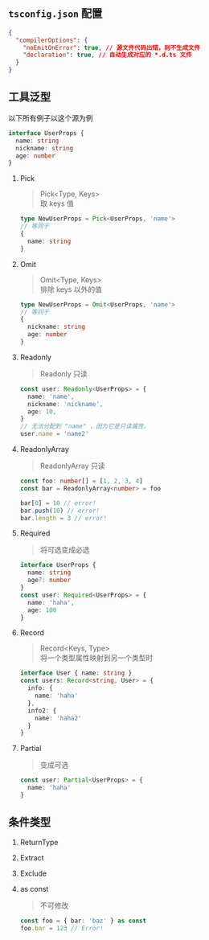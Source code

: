 
## `tsconfig.json` 配置

```json
{
  "compilerOptions": {
    "noEmitOnError": true, // 源文件代码出错，则不生成文件
    "declaration": true, // 自动生成对应的 *.d.ts 文件
  }
}
```

## 工具泛型

以下所有例子以这个源为例

```typescript
interface UserProps {
  name: string
  nickname: string
  age: number
}
```

1. Pick

    > Pick<Type, Keys>  
    > 取 keys 值

    ```typescript
    type NewUserProps = Pick<UserProps, 'name'> 
    // 等同于 
    { 
      name: string
    }
    ```
1. Omit 

    > Omit<Type, Keys>  
    > 排除 keys 以外的值

    ```typescript
    type NewUserProps = Omit<UserProps, 'name'> 
    // 等同于 
    { 
      nickname: string
      age: number 
    }
    ```
1. Readonly

    > Readonly<Type>
    > 只读

    ```typescript
    const user: Readonly<UserProps> = {
      name: 'name',
      nickname: 'nickname',
      age: 10,
    }
    // 无法分配到 "name" ，因为它是只读属性。
    user.name = 'name2'
    ```
1. ReadonlyArray

    > ReadonlyArray<Type>
    > 只读

    ```typescript
    const foo: number[] = [1, 2, 3, 4]
    const bar = ReadonlyArray<number> = foo

    bar[0] = 10 // error!
    bar.push(10) // error!
    bar.length = 3 // error!
    ```

1. Required

    > 将可选变成必选  
    ```typescript
    interface UserProps {
      name: string
      age?: number
    }
    const user: Required<UserProps> = {
      name: 'haha',
      age: 100
    }
    ```

1. Record

    > Record<Keys, Type>  
    > 将一个类型属性映射到另一个类型时

    ```typescript
    interface User { name: string }
    const users: Record<string, User> = {
      info: {
        name: 'haha'
      },
      info2: {
        name: 'haha2'
      }
    }
    ```

1. Partial

    > 变成可选

    ```typescript
    const user: Partial<UserProps> = {
      name: 'haha'
    }
    ```


## 条件类型

1. ReturnType

1. Extract

1. Exclude

1. as const

    > 不可修改  

    ```typescript
    const foo = { bar: 'baz' } as const
    foo.bar = 123 // Error!
    ```

